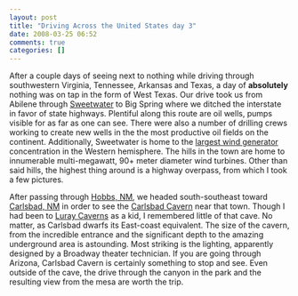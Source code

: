 ```yaml
---
layout: post
title: "Driving Across the United States day 3"
date: 2008-03-25 06:52
comments: true
categories: []
---
```

After a couple days of seeing next to nothing while driving through southwestern Virginia, Tennessee, Arkansas and Texas, a day of <strong>absolutely</strong> nothing was on tap in the form of West Texas.  Our drive took us from Abilene through [Sweetwater](http://en.wikipedia.org/wiki/Sweetwater,_Texas) to Big Spring where we ditched the interstate in favor of state highways.  Plentiful along this route are oil wells, pumps visible for as far as one can see.  There were also a number of drilling crews working to create new wells in the the most productive oil fields on the continent.  Additionally, Sweetwater is home to the [largest wind generator](http://en.wikipedia.org/wiki/Wind_farm) concentration in the Western hemisphere.  The hills in the town are home to innumerable multi-megawatt, 90+ meter diameter wind turbines.  Other than said hills, the highest thing around is a highway overpass, from which I took a few pictures.

After passing through [Hobbs, NM](http://en.wikipedia.org/wiki/Hobbs,_New_Mexico), we headed south-southeast toward [Carlsbad, NM](http://en.wikipedia.org/wiki/Carlsbad,_New_Mexico) in order to see the [Carlsbad Cavern](http://en.wikipedia.org/wiki/Carlsbad_Caverns_National_Park) near that town.  Though I had been to [Luray Caverns](http://en.wikipedia.org/wiki/Luray_Caverns) as a kid, I remembered little of that cave.  No matter, as Carlsbad dwarfs its East-coast equivalent.  The size of the cavern, from the incredible entrance and the significant depth to the amazing underground area is astounding.  Most striking is the lighting, apparently designed by a Broadway theater technician.  If you are going through Arizona, Carlsbad Cavern is certainly something to stop and see.  Even outside of the cave, the drive through the canyon in the park and the resulting view from the mesa are worth the trip.
